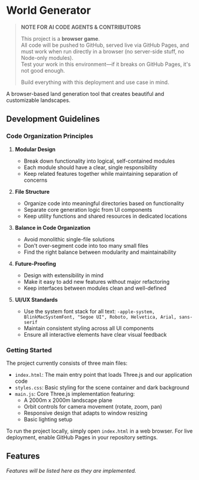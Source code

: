 # World Generator

> **NOTE FOR AI CODE AGENTS & CONTRIBUTORS**
>
> This project is a **browser game**.  
> All code will be pushed to GitHub, served live via GitHub Pages, and must work when run directly in a browser (no server-side stuff, no Node-only modules).  
> Test your work in this environment—if it breaks on GitHub Pages, it's not good enough.
>
> Build everything with this deployment and use case in mind.

A browser-based land generation tool that creates beautiful and customizable landscapes.

## Development Guidelines

### Code Organization Principles

1. **Modular Design**
   - Break down functionality into logical, self-contained modules
   - Each module should have a clear, single responsibility
   - Keep related features together while maintaining separation of concerns

2. **File Structure**
   - Organize code into meaningful directories based on functionality
   - Separate core generation logic from UI components
   - Keep utility functions and shared resources in dedicated locations

3. **Balance in Code Organization**
   - Avoid monolithic single-file solutions
   - Don't over-segment code into too many small files
   - Find the right balance between modularity and maintainability

4. **Future-Proofing**
   - Design with extensibility in mind
   - Make it easy to add new features without major refactoring
   - Keep interfaces between modules clean and well-defined

5. **UI/UX Standards**
   - Use the system font stack for all text: `-apple-system, BlinkMacSystemFont, "Segoe UI", Roboto, Helvetica, Arial, sans-serif`
   - Maintain consistent styling across all UI components
   - Ensure all interactive elements have clear visual feedback

### Getting Started

The project currently consists of three main files:

- `index.html`: The main entry point that loads Three.js and our application code
- `styles.css`: Basic styling for the scene container and dark background
- `main.js`: Core Three.js implementation featuring:
  - A 2000m x 2000m landscape plane
  - Orbit controls for camera movement (rotate, zoom, pan)
  - Responsive design that adapts to window resizing
  - Basic lighting setup

To run the project locally, simply open `index.html` in a web browser. For live deployment, enable GitHub Pages in your repository settings.

## Features

*Features will be listed here as they are implemented.*
